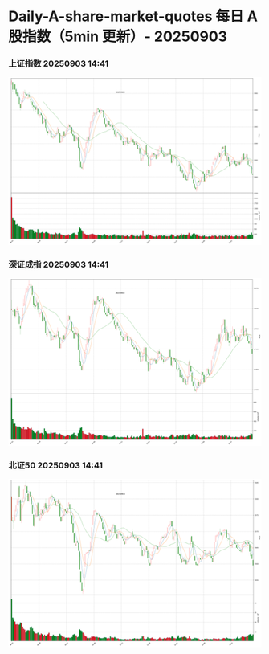 
# Daily-A-share-market-quotes 每日 A 股指数（5min 更新）- 20250903

### 上证指数 20250903 14:41
![](./fig/2025/9/20250903-sh000001.png)

### 深证成指 20250903 14:41
![](./fig/2025/9/20250903-sz399001.png)

### 北证50 20250903 14:41
![](./fig/2025/9/20250903-bj899050.png)

